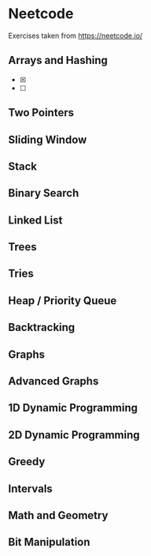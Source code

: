 # Neetcode
Exercises taken from https://neetcode.io/

## Arrays and Hashing
- [x]
- [ ] 
## Two Pointers

## Sliding Window

## Stack

## Binary Search

## Linked List

## Trees

## Tries

## Heap / Priority Queue

## Backtracking

## Graphs

## Advanced Graphs

## 1D Dynamic Programming

## 2D Dynamic Programming

## Greedy

## Intervals

## Math and Geometry

## Bit Manipulation